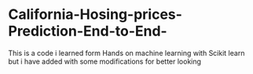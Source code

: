 # California-Hosing-prices-Prediction-End-to-End-
This is a code i learned form Hands on machine learning with Scikit learn  but i have added with some modifications for better looking  

